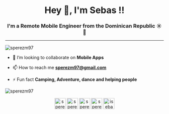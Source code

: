 <h1 align="center">Hey 👋, I'm Sebas !!</h1>
<h3 align="center">I'm a Remote Mobile Engineer from the Dominican Republic ☀️ 🌴</h3>
<hr/>
<p align="left"> <img src="https://komarev.com/ghpvc/?username=sperezm97" alt="sperezm97" /> </p>

- 👯 I’m looking to collaborate on **Mobile Apps**

- 📫 How to reach me **sperezm97@gmail.com**

- ⚡ Fun fact **Camping, Adventure, dance and helping people**

<img src="https://github-readme-stats.vercel.app/api?username=sperezm97&show_icons=true" alt="sperezm97" /> </p>

<p align="center">
<a href="https://twitter.com/sperezm97" target="blank"><img align="center" src="https://cdn.jsdelivr.net/npm/simple-icons@3.0.1/icons/twitter.svg" alt="sperezm97" height="35" width="35" /></a>
<a href="https://linkedin.com/in/sperezm97" target="blank"><img align="center" src="https://cdn.jsdelivr.net/npm/simple-icons@3.0.1/icons/linkedin.svg" alt="sperezm97" height="35" width="35" /></a>
<a href="https://stackoverflow.com/sperezm97" target="blank"><img align="center" src="https://cdn.jsdelivr.net/npm/simple-icons@3.0.1/icons/stackoverflow.svg" alt="sperezm97" height="35" width="35" /></a>
<a href="https://fb.com/sperezm97" target="blank"><img align="center" src="https://cdn.jsdelivr.net/npm/simple-icons@3.0.1/icons/facebook.svg" alt="sperezm97" height="35" width="35" /></a>
<a href="https://instagram.com/isebastianperez" target="blank"><img align="center" src="https://cdn.jsdelivr.net/npm/simple-icons@3.0.1/icons/instagram.svg" alt="isebastianperez" height="35" width="35" /></a>
</p>
